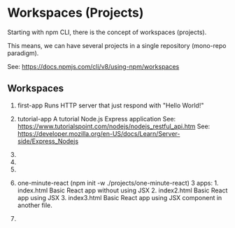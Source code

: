 # Workspaces (Projects)

Starting with npm CLI, there is the concept of workspaces (projects).

This means, we can have several projects in a single repository (mono-repo paradigm).

See: https://docs.npmjs.com/cli/v8/using-npm/workspaces

## Workspaces

1.  first-app
    Runs HTTP server that just respond with "Hello World!"
    
2.  tutorial-app
    A tutorial Node.js Express application
    See: https://www.tutorialspoint.com/nodejs/nodejs_restful_api.htm
    See: https://developer.mozilla.org/en-US/docs/Learn/Server-side/Express_Nodejs

3.  <a rest api app>
4.  <a SSE app>
5.  <a websocket app>
6.  one-minute-react (npm init -w ./projects/one-minute-react)
    3 apps:
        1.  index.html
            Basic React app without using JSX
        2.  index2.html
            Basic React app using JSX
        3.  index3.html
            Basic React app using JSX component in another file.
7.  <a cucumber app>